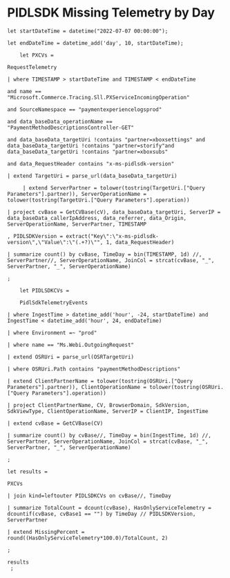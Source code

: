 # PIDLSDK Missing Telemetry by Day

`let startDateTime = datetime("2022-07-07 00:00:00");`

`let endDateTime = datetime_add('day', 10, startDateTime);`

`    let PXCVs =`

```
RequestTelemetry
```

`| where TIMESTAMP > startDateTime and TIMESTAMP < endDateTime`

`and name == "Microsoft.Commerce.Tracing.Sll.PXServiceIncomingOperation"`

`and SourceNamespace == "paymentexperiencelogsprod"`

`and data_baseData_operationName == "PaymentMethodDescriptionsController-GET"`

`and data_baseData_targetUri !contains "partner=xboxsettings" and data_baseData_targetUri !contains "partner=storify"and data_baseData_targetUri !contains "partner=xboxsubs"`

`and data_RequestHeader contains "x-ms-pidlsdk-version"`

`| extend TargetUri = parse_url(data_baseData_targetUri)`

`     | extend ServerPartner = tolower(tostring(TargetUri.["Query Parameters"].partner)), ServerOperationName = tolower(tostring(TargetUri.["Query Parameters"].operation))`

`| project cvBase = GetCVBase(cV), data_baseData_targetUri, ServerIP = data_baseData_callerIpAddress, data_referrer, data_Origin, ServerOperationName, ServerPartner, TIMESTAMP`

`, PIDLSDKVersion = extract("Key\":\"x-ms-pidlsdk-version\",\"Value\":\"(.+?)\"", 1, data_RequestHeader)`

`| summarize count() by cvBase, TimeDay = bin(TIMESTAMP, 1d) //, ServerPartner//, ServerOperationName, JoinCol = strcat(cvBase, "_", ServerPartner, "_", ServerOperationName)`

```
;
```

`    let PIDLSDKCVs =`

`    PidlSdkTelemetryEvents`

`| where IngestTime > datetime_add('hour', -24, startDateTime) and IngestTime < datetime_add('hour', 24, endDateTime)`

`| where Environment =~ "prod"`

`| where name == "Ms.Webi.OutgoingRequest"`

`| extend OSRUri = parse_url(OSRTargetUri)`

`| where OSRUri.Path contains "paymentMethodDescriptions"`

`| extend ClientPartnerName = tolower(tostring(OSRUri.["Query Parameters"].partner)), ClientOperationName = tolower(tostring(OSRUri.["Query Parameters"].operation))`

`| project ClientPartnerName, CV, BrowserDomain, SdkVersion, SdkViewType, ClientOperationName, ServerIP = ClientIP, IngestTime`

`| extend cvBase = GetCVBase(CV)`

`| summarize count() by cvBase//, TimeDay = bin(IngestTime, 1d) //, ServerPartner, ServerOperationName, JoinCol = strcat(cvBase, "_", ServerPartner, "_", ServerOperationName)`

```
;
```

`let results =`

`PXCVs`

`| join kind=leftouter PIDLSDKCVs on cvBase//, TimeDay`

`| summarize TotalCount = dcount(cvBase), HasOnlyServiceTelemetry = dcountif(cvBase, cvBase1 == "") by TimeDay // PIDLSDKVersion, ServerPartner`

`| extend MissingPercent = round((HasOnlyServiceTelemetry*100.0)/TotalCount, 2)`

```
;

results
 ;
```